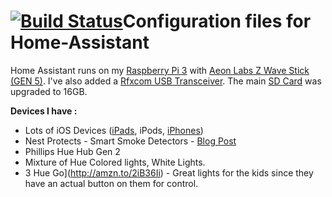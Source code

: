 # [![Build Status](https://travis-ci.org/jabesq/Home-AssistantConf.svg?branch=master)](https://travis-ci.org/jabesq/Home-AssistantConf)Configuration files for Home-Assistant

Home Assistant runs on my [Raspberry Pi 3](http://amzn.to/2e3DOBY) with [Aeon Labs Z Wave Stick (GEN 5)](http://amzn.to/2eAiAP0). I've also added a [Rfxcom USB Transceiver](https://www.amazon.fr/Rfxcom-Transceiver-Transmitter-Receiver-Somfy/dp/B01MYFAGWW/ref=sr_1_1?ie=UTF8&qid=1517229543&sr=8-1&keywords=rfxcom).  The main [SD Card](http://amzn.to/2xeBlgf) was upgraded to 16GB.

**Devices I have :**
* Lots of iOS Devices ([iPads](http://amzn.to/2l2qyRb), iPods, [iPhones](http://amzn.to/2l9Yoq9))
* Nest Protects - Smart Smoke Detectors - [Blog Post](http://www.vmwareinfo.com/2017/06/psa-check-out-your-smoke-detectors-once.html)
* Phillips Hue Hub Gen 2
* Mixture of Hue Colored lights, White Lights.
* 3 Hue Go](http://amzn.to/2iB36Ii) - Great lights for the kids since they have an actual button on them for control.

